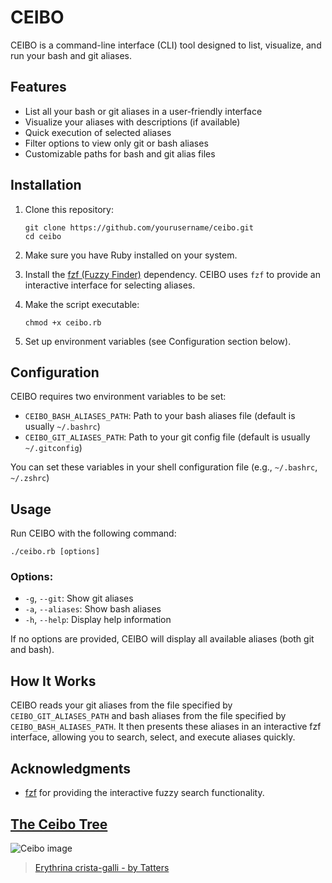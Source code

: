 # CEIBO

CEIBO is a command-line interface (CLI) tool designed to list, visualize, and run your bash and git aliases.

## Features

- List all your bash or git aliases in a user-friendly interface
- Visualize your aliases with descriptions (if available)
- Quick execution of selected aliases
- Filter options to view only git or bash aliases
- Customizable paths for bash and git alias files

## Installation

1. Clone this repository:
   ```
   git clone https://github.com/yourusername/ceibo.git
   cd ceibo
   ```

2. Make sure you have Ruby installed on your system.

3. Install the [fzf (Fuzzy Finder)](https://github.com/junegunn/fzf#installation) dependency. CEIBO uses `fzf` to provide an interactive interface for selecting aliases.

4. Make the script executable:
   ```
   chmod +x ceibo.rb
   ```

5. Set up environment variables (see Configuration section below).

## Configuration

CEIBO requires two environment variables to be set:

- `CEIBO_BASH_ALIASES_PATH`: Path to your bash aliases file (default is usually `~/.bashrc`)
- `CEIBO_GIT_ALIASES_PATH`: Path to your git config file (default is usually `~/.gitconfig`)

You can set these variables in your shell configuration file (e.g., `~/.bashrc`, `~/.zshrc`)

## Usage

Run CEIBO with the following command:

```
./ceibo.rb [options]
```

### Options:

- `-g`, `--git`: Show git aliases
- `-a`, `--aliases`: Show bash aliases
- `-h`, `--help`: Display help information

If no options are provided, CEIBO will display all available aliases (both git and bash).

## How It Works

CEIBO reads your git aliases from the file specified by `CEIBO_GIT_ALIASES_PATH` and bash aliases from the file specified by `CEIBO_BASH_ALIASES_PATH`. 
It then presents these aliases in an interactive fzf interface, allowing you to search, select, and execute aliases quickly.

## Acknowledgments

- [fzf](https://github.com/junegunn/fzf) for providing the interactive fuzzy search functionality.

## [The Ceibo Tree](https://en.wikipedia.org/wiki/Erythrina_crista-galli)

![Ceibo image](https://upload.wikimedia.org/wikipedia/commons/3/32/Cockspur_Coral_Tree_%28Erythrina_crista-galli%292.jpg)

> [Erythrina crista-galli - by Tatters](https://commons.wikimedia.org/wiki/Category:Erythrina_crista-galli#/media/File:Cockspur_Coral_Tree_(Erythrina_crista-galli)2.jpg)
